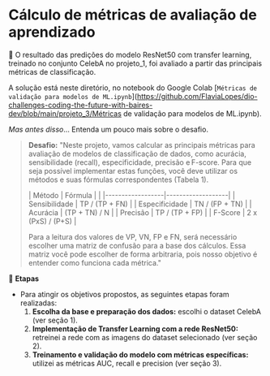 # Cálculo de métricas de avaliação de aprendizado

📌 O resultado das predições do modelo ResNet50 com transfer learning, treinado no conjunto CelebA no projeto_1, foi avaliado a partir das principais métricas de classificação. 

A solução está neste diretório, no notebook do Google Colab [`Métricas de validação para modelos de ML.ipynb`](https://github.com/FlaviaLopes/dio-challenges-coding-the-future-with-baires-dev/blob/main/projeto_3/Métricas de validação para modelos de ML.ipynb).

$Mas$ $antes$ $disso$... Entenda um pouco mais sobre o desafio.

> **Desafio:** 
"Neste projeto, vamos calcular as principais métricas para avaliação de modelos de classificação de dados, como acurácia, sensibilidade (recall), especificidade, precisão e F-score. Para que seja possível implementar estas funções, você deve utilizar os métodos e suas fórmulas correspondentes (Tabela 1). 
>
>| Método           | Fórmula           |                 										                        |
|------------------|-------------------|
| Sensibilidade    | TP / (TP + FN)    |
| Especificidade   | TN / (FP + TN)    | 
| Acurácia	   | (TP + TN) / N     |
| Precisão	   | TP / (TP + FP)    |
| F-Score	   | 2 x (PxS) / (P+S) |
>
>Para a leitura dos valores de VP, VN, FP e FN, será necessário escolher uma matriz de confusão para a base dos cálculos. Essa matriz você pode escolher de forma arbitraria, pois nosso objetivo é entender como funciona cada métrica."

🎯 **Etapas**
- Para atingir os objetivos propostos, as seguintes etapas foram realizadas:  
  1. **Escolha da base e preparação dos dados:** escolhi o dataset CelebA (ver seção 1).  
  2. **Implementação de Transfer Learning com a rede ResNet50:** retreinei a rede com as imagens do dataset selecionado (ver seção 2).  
  3. **Treinamento e validação do modelo com métricas específicas:** utilizei as métricas AUC, recall e precision (ver seção 3).


